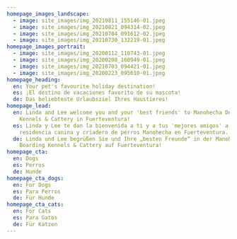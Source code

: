```yaml
---
homepage_images_landscape:
  - image: site_images/img_20210811_155146-01.jpeg
  - image: site_images/img_20210821_094314-02.jpeg
  - image: site_images/img_20210704_091612-02.jpeg
  - image: site_images/img_20210730_132219-01.jpeg
homepage_images_portrait:
  - image: site_images/img_20200112_110743-01.jpeg
  - image: site_images/img_20200208_160949-01.jpeg
  - image: site_images/img_20210703_094421-01.jpeg
  - image: site_images/img_20200223_095610-01.jpeg
homepage_heading:
  en: Your pet's favourite holiday destination!
  es: ¡El destino de vacaciones favorito de su mascota!
  de: Das beliebteste Urlaubsziel Ihres Haustieres!
homepage_lead:
  en: Linda and Lee welcome you and your 'best friends' to Manohecha Dog Boarding
    Kennels & Cattery in Fuerteventura!
  es: Linda y Lee te dan la bienvenida a ti y a tus 'mejores amigos' a la
    residencia canina y criadero de perros Manohecha en Fuerteventura.
  de: Linda und Lee begrüßen Sie und Ihre „besten Freunde“ in der Manohecha Dog
    Boarding Kennels & Cattery auf Fuerteventura!
homepage_cta:
  en: Dogs
  es: Perros
  de: Hunde
homepage_cta_dogs:
  en: For Dogs
  es: Para Perros
  de: Für Hunde
homepage_cta_cats:
  en: For Cats
  es: Para Gatos
  de: Für Katzen
---
```

